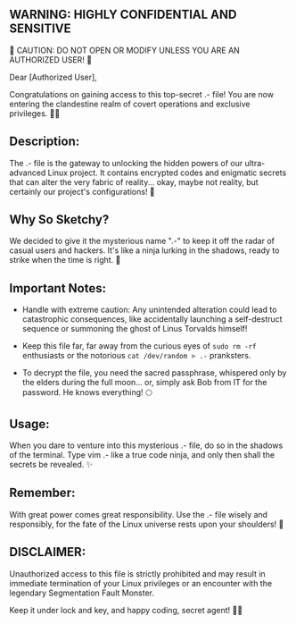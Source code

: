 ## WARNING: HIGHLY CONFIDENTIAL AND SENSITIVE

🚨 CAUTION: DO NOT OPEN OR MODIFY UNLESS YOU ARE AN AUTHORIZED USER! 🚨

Dear [Authorized User],

Congratulations on gaining access to this top-secret .- file! You are now entering the clandestine realm of covert operations and exclusive privileges. 🕵️‍♂️

## Description:

The .- file is the gateway to unlocking the hidden powers of our ultra-advanced Linux project. It contains encrypted codes and enigmatic secrets that can alter the very fabric of reality... okay, maybe not reality, but certainly our project's configurations! 🚀

## Why So Sketchy?

We decided to give it the mysterious name ".-" to keep it off the radar of casual users and hackers. It's like a ninja lurking in the shadows, ready to strike when the time is right. 🥷

## Important Notes:

*    Handle with extreme caution: Any unintended alteration could lead to catastrophic consequences, like accidentally launching a self-destruct sequence or summoning the ghost of Linus Torvalds himself!

 *   Keep this file far, far away from the curious eyes of `sudo rm -rf` enthusiasts or the notorious `cat /dev/random > .-` pranksters.

  *  To decrypt the file, you need the sacred passphrase, whispered only by the elders during the full moon... or, simply ask Bob from IT for the password. He knows everything! 🌕

## Usage:

When you dare to venture into this mysterious .- file, do so in the shadows of the terminal. Type vim .- like a true code ninja, and only then shall the secrets be revealed. ✨

## Remember:

With great power comes great responsibility. Use the .- file wisely and responsibly, for the fate of the Linux universe rests upon your shoulders! 💪

## DISCLAIMER:

Unauthorized access to this file is strictly prohibited and may result in immediate termination of your Linux privileges or an encounter with the legendary Segmentation Fault Monster.

Keep it under lock and key, and happy coding, secret agent! 🕵️‍♀️
